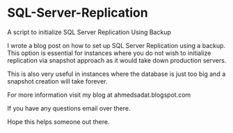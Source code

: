SQL-Server-Replication
======================

A script to initialize SQL Server Replication Using Backup

I wrote a blog post on how to set up SQL Server Replication using a backup. This option is essential for instances where
you do not wish to initialize replication via snapshot approach as it would take down production servers.

This is also very useful in instances where the database is just too big and a snapshot creation will take forever.

For more information visit my blog at ahmedsadat.blogspot.com

If you have any questions email over there. 

Hope this helps someone out there.
